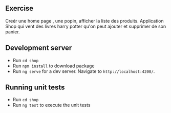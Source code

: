 ## Exercise
Creér une home page , une popin,  afficher la liste des produits.
Application Shop qui vent des livres harry potter qu'on peut ajouter et supprimer de son panier.

## Development server
* Run `cd shop`
* Run `npm install` to download package
* Run `ng serve` for a dev server. Navigate to `http://localhost:4200/`.

## Running unit tests
* Run `cd shop`
* Run `ng test` to execute the unit tests

